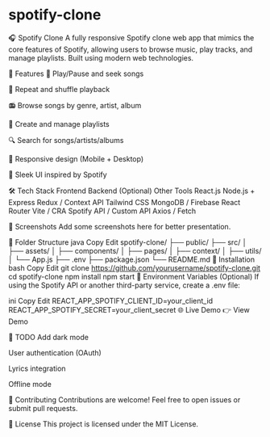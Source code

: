 # spotify-clone
🎧 Spotify Clone
A fully responsive Spotify clone web app that mimics the core features of Spotify, allowing users to browse music, play tracks, and manage playlists. Built using modern web technologies.

🚀 Features
🎵 Play/Pause and seek songs

🔁 Repeat and shuffle playback

📻 Browse songs by genre, artist, album

📂 Create and manage playlists

🔍 Search for songs/artists/albums

📱 Responsive design (Mobile + Desktop)

🎨 Sleek UI inspired by Spotify

🛠️ Tech Stack
Frontend	Backend (Optional)	Other Tools
React.js	Node.js + Express	Redux / Context API
Tailwind CSS	MongoDB / Firebase	React Router
Vite / CRA	Spotify API / Custom API	Axios / Fetch

📸 Screenshots
Add some screenshots here for better presentation.

📂 Folder Structure
java
Copy
Edit
spotify-clone/
├── public/
├── src/
│   ├── assets/
│   ├── components/
│   ├── pages/
│   ├── context/
│   ├── utils/
│   └── App.js
├── .env
├── package.json
└── README.md
🔧 Installation
bash
Copy
Edit
git clone https://github.com/yourusername/spotify-clone.git
cd spotify-clone
npm install
npm start
🔑 Environment Variables (Optional)
If using the Spotify API or another third-party service, create a .env file:

ini
Copy
Edit
REACT_APP_SPOTIFY_CLIENT_ID=your_client_id
REACT_APP_SPOTIFY_SECRET=your_client_secret
🌐 Live Demo
👉 View Demo

📌 TODO
 Add dark mode

 User authentication (OAuth)

 Lyrics integration

 Offline mode

🤝 Contributing
Contributions are welcome! Feel free to open issues or submit pull requests.

📄 License
This project is licensed under the MIT License.

